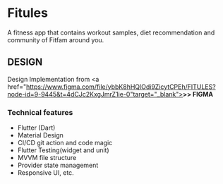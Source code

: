 # Fitules

A fitness app that contains workout samples, diet recommendation and community of Fitfam around you.

## DESIGN
Design Implementation from <a href="https://www.figma.com/file/ybbK8hHQlOdi9ZicytCPEh/FITULES?node-id=9-9445&t=4dCJc2KxgJmrZ1ie-0"target="_blank"><strong>>> FIGMA</strong></a>

### Technical features
- Flutter (Dart)
- Material Design
- CI/CD git action and code magic
- Flutter Testing(widget and unit)
- MVVM file structure
- Provider state management
- Responsive UI, etc.


